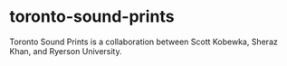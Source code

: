 toronto-sound-prints
====================

Toronto Sound Prints is a collaboration between Scott Kobewka, Sheraz Khan, and Ryerson University.
